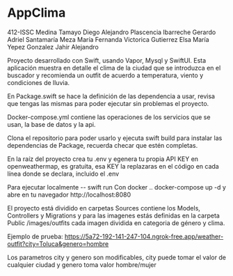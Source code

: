 # AppClima

412-ISSC
Medina Tamayo Diego Alejandro
Plascencia Ibarreche Gerardo Adriel
Santamaría Meza María Fernanda
Victorica Gutierrez Elsa María
Yepez Gonzalez Jahir Alejandro


Proyecto desarrollado con Swift, usando Vapor, Mysql y SwiftUI. Esta aplicación muestra en detalle el clima de la ciudad que se introduzca en el buscador y recomienda un outfit de acuerdo a temperatura, viento y condiciones de lluvia.

En Package.swift se hace la definición de las dependencia a usar, revisa que tengas las mismas para poder ejecutar sin problemas el proyecto.

Docker-compose.yml contiene las operaciones de los servicios que se usan, la base de datos y la api.

Clona el repositorio para poder usarlo y ejecuta swift build para instalar las dependencias de Package, recuerda checar que estén completas.

En la raíz del proyecto crea tu .env y egenera tu propia API KEY en openweathermap, es gratuita, esa KEY la replazaras en el código en cada línea donde se declara, incluido el .env

Para ejecutar localmente -- swift run
Con docker .. docker-compose up -d y abre en tu navegador http://localhost:8080

El proyecto está dividido en carpetas
Sources contiene los Models, Controllers y Migrations y para las imagenes estás definidas en la carpeta Public /images/outfits cada imagen dividida en categoria de género y clima.

Ejemplo de prueba: https://5a72-192-141-247-104.ngrok-free.app/weather-outfit?city=Toluca&genero=hombre

Los parametros city y genero son modificables, city puede tomar el valor de cualquier ciudad y genero toma valor hombre/mujer 
